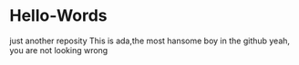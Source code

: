 # Hello-Words
just another reposity
This is ada,the most hansome boy in the github
yeah, you are not looking wrong
